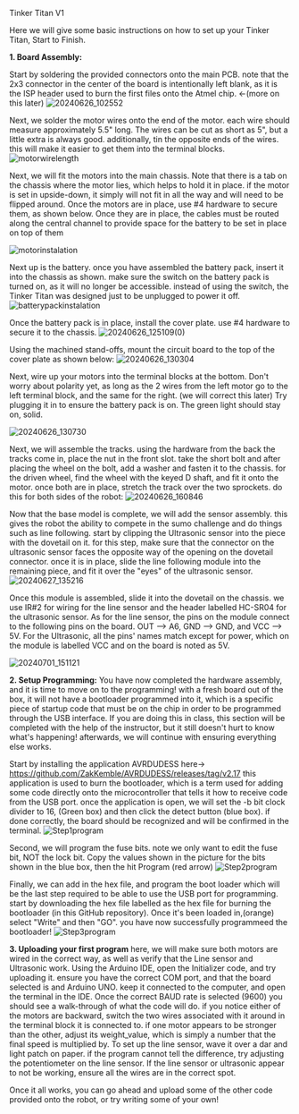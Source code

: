 Tinker Titan V1

Here we will give some basic instructions on how to set up your Tinker Titan, Start to Finish.

**1. Board Assembly:**

Start by soldering the provided connectors onto the main PCB. note that the 2x3 connector in the center of the board is 
intentionally left blank, as it is the ISP header used to burn the first files onto the Atmel chip. <-(more on this later)
![20240626_102552](https://github.com/TannerDuce/TinkerTitan/assets/61127003/7baaa9eb-f2da-477c-9ff0-047269d639a3)



Next, we solder the motor wires onto the end of the motor. each wire should measure approximately 5.5" long. The wires 
can be cut as short as 5", but a little extra is always good. additionally, tin the opposite ends of the wires. this will 
make it easier to get them into the terminal blocks.
![motorwirelength](https://github.com/TannerDuce/TinkerTitan/assets/61127003/a265dc03-b485-402d-8ab7-500ab0ef1e77)



Next, we will fit the motors into the main chassis. Note that there is a tab on the chassis where the motor lies, which
helps to hold it in place. if the motor is set in upside-down, it simply will not fit in all the way and will need 
to be flipped around. Once the motors are in place, use #4 hardware to secure them, as shown below. Once they are in
place, the cables must be routed along the central channel to provide space for the battery to be set in place on top of them

![motorinstalation](https://github.com/TannerDuce/TinkerTitan/assets/61127003/68c9e55d-84d1-4e0d-beac-ef2364e66345)



Next up is the battery. once you have assembled the battery pack, insert it into the chassis as shown. make sure the
switch on the battery pack is turned on, as it will no longer be accessible. instead of using the switch, the Tinker 
Titan was designed just to be unplugged to power it off.
![batterypackinstalation](https://github.com/TannerDuce/TinkerTitan/assets/61127003/87228cf1-47d4-4f7b-b382-aebde7c4e3ec)



Once the battery pack is in place, install the cover plate. use #4 hardware to secure it to the chassis.
![20240626_125109(0)](https://github.com/TannerDuce/TinkerTitan/assets/61127003/c33d2807-d651-41cc-bddc-d550bed1fcb0)



Using the machined stand-offs, mount the circuit board to the top of the cover plate as shown below:
![20240626_130304](https://github.com/TannerDuce/TinkerTitan/assets/61127003/08139dfc-8e29-43fe-bb7d-3083b8fa397e)



Next, wire up your motors into the terminal blocks at the bottom. Don't worry about polarity yet, as long as the 2 wires
from the left motor go to the left terminal block, and the same for the right. (we will correct this later) Try plugging
it in to ensure the battery pack is on. The green light should stay on, solid.

![20240626_130730](https://github.com/TannerDuce/TinkerTitan/assets/61127003/e0a387bf-c246-4b65-8cac-20e94e794f5a)



Next, we will assemble the tracks. using the hardware from the back the tracks come in, place the nut in the front slot.
take the short bolt and after placing the wheel on the bolt, add a washer and fasten it to the chassis. for the driven
wheel, find the wheel with the keyed D shaft, and fit it onto the motor. once both are in place, stretch the track over
the two sprockets. do this for both sides of the robot:
![20240626_160846](https://github.com/TannerDuce/TinkerTitan/assets/61127003/c4f9eed8-3f56-45e2-b058-bbcbae5e27fb)



Now that the base model is complete, we will add the sensor assembly. this gives the robot the ability to compete in the
sumo challenge and do things such as line following. start by clipping the Ultrasonic sensor into the piece with
the dovetail on it. for this step, make sure that the connector on the ultrasonic sensor faces the opposite way of the 
opening on the dovetail connector. once it is in place, slide the line following module into the remaining piece, and fit
it over the "eyes" of the ultrasonic sensor. 
![20240627_135216](https://github.com/TannerDuce/TinkerTitan/assets/61127003/4a3e1011-6aa9-496b-b101-34f63622f989)



Once this module is assembled, slide it into the dovetail on the chassis. we use IR#2 for wiring for the line sensor
and the header labelled HC-SR04 for the ultrasonic sensor. As for the line sensor, the pins on the module connect to the 
following pins on the board. OUT --> A6, GND --> GND, and VCC --> 5V. For the Ultrasonic, all the pins' names match
except for power, which on the module is labelled VCC and on the board is noted as 5V. 

![20240701_151121](https://github.com/TannerDuce/TinkerTitan/assets/61127003/7ba3bce0-0d17-40aa-8b23-e0155c97e658)




**2. Setup Programming:**
You have now completed the hardware assembly, and it is time to move on to the programming! with a fresh board out of the box, 
it will not have a bootloader programmed into it, which is a specific piece of startup code that must be on the chip in order
to be programmed through the USB interface. If you are doing this in class, this section will be completed with the help of the
instructor, but it still doesn't hurt to know what's happening! afterwards, we will continue with ensuring everything else works.


Start by installing the application AVRDUDESS here-> https://github.com/ZakKemble/AVRDUDESS/releases/tag/v2.17 
this application is used to burn the bootloader, which is a term used for adding some code directly onto the microcontroller 
that tells it how to receive code from the USB port. once the application is open, we will set the -b bit clock divider to 16,
(Green box) and then click the detect button (blue box). if done correctly, the board should be recognized and will be confirmed
in the terminal.
![Step1program](https://github.com/TannerDuce/TinkerTitan/assets/61127003/4777b202-1389-4595-a51f-b5f71e2d5b7c)



Second, we will program the fuse bits. note we only want to edit the fuse bit, NOT the lock bit. Copy the values shown in the
picture for the bits shown in the blue box, then the hit Program (red arrow)
![Step2program](https://github.com/TannerDuce/TinkerTitan/assets/61127003/a49e99dd-13fa-436a-914e-c02ff66467ac)



Finally, we can add in the hex file, and program the boot loader which will be the last step required to be able to use the USB
port for programming. start by downloading the hex file labelled as the hex file for burning the bootloader (in this GitHub repository).
Once it's been loaded in,(orange) select "Write" and then "GO". you have now successfully programmeed the bootloader!
![Step3program](https://github.com/TannerDuce/TinkerTitan/assets/61127003/331de693-2a4d-4cc7-82db-e373097f42ed)




**3. Uploading your first program**
here, we will make sure both motors are wired in the correct way, as well as verify that the Line sensor and Ultrasonic work.
Using the Arduino IDE, open the Initializer code, and try uploading it. ensure you have the correct COM port, and that the board
selected is and Arduino UNO. keep it connected to the computer, and open the terminal in the IDE. Once the correct BAUD rate is
selected (9600) you should see a walk-through of what the code will do. if you notice either of the motors are backward, switch
the two wires associated with it around in the terminal block it is connected to. if one motor appears to be stronger than the
other, adjust its weight_value, which is simply a number that the final speed is multiplied by. To set up the line sensor, wave
it over a dar and light patch on paper. if the program cannot tell the difference, try adjusting the potentiometer on the line
sensor. If the line sensor or ultrasonic appear to not be working, ensure all the wires are in the correct spot.

Once it all works, you can go ahead and upload some of the other code provided onto the robot, or try writing some of your own!
